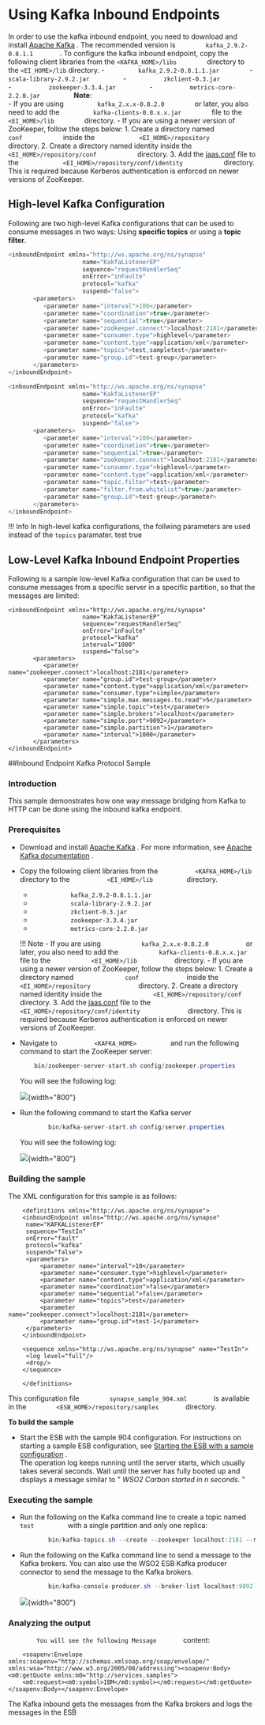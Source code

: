 # Using Kafka Inbound Endpoints

In order to use the kafka inbound endpoint, you need to download and install [Apache Kafka](http://kafka.apache.org/downloads.html) . The recommended version is `         kafka_2.9.2-0.8.1.1        ` .
      To configure the kafka inbound endpoint, copy the following client libraries from the `<KAFKA_HOME>/libs        ` directory to the `<EI_HOME>/lib` directory.
      -   `          kafka_2.9.2-0.8.1.1.jar         `
      -   `           scala-library-2.9.2.jar          `
      -   `           zkclient-0.3.jar          `
      -   `           zookeeper-3.3.4.jar          `
      -   `           metrics-core-2.2.0.jar          `
      **Note**:    
      -   If you are using `          kafka_2.x.x-0.8.2.0         ` or later, you also need to add the `          kafka-clients-0.8.x.x.jar         ` file to the `          <EI_HOME>/lib         ` directory.
        -   If you are using a newer version of ZooKeeper, follow the steps below:
            1.  Create a directory named `             conf            ` inside the `             <EI_HOME>/repository            ` directory.
            2.  Create a directory named identity inside the `             <EI_HOME>/repository/conf            ` directory.
            3.  Add the [jaas.conf](attachments/119130492/119130493.conf) file to the `             <EI_HOME>/repository/conf/identity            ` directory. This is required because Kerberos authentication is enforced on newer versions of ZooKeeper.
            
## High-level Kafka Configuration

Following are two high-level Kafka configurations that can be used to consume messages in two ways: Using **specific topics** or using a **topic filter**.

``` java tab='Using Specific Topics'
<inboundEndpoint xmlns="http://ws.apache.org/ns/synapse"
                     name="KakfaListenerEP"
                     sequence="requestHandlerSeq"
                     onError="inFaulte"
                     protocol="kafka"
                     suspend="false">
       <parameters>
          <parameter name="interval">100</parameter> 
          <parameter name="coordination">true</parameter>
          <parameter name="sequential">true</parameter>
          <parameter name="zookeeper.connect">localhost:2181</parameter>
          <parameter name="consumer.type">highlevel</parameter>
          <parameter name="content.type">application/xml</parameter>
          <parameter name="topics">test,sampletest</parameter>
          <parameter name="group.id">test-group</parameter>
       </parameters>
</inboundEndpoint>
```

``` java tab='Using a Topic Filter'
<inboundEndpoint xmlns="http://ws.apache.org/ns/synapse"
                     name="KakfaListenerEP"
                     sequence="requestHandlerSeq"
                     onError="inFaulte"
                     protocol="kafka"
                     suspend="false">
       <parameters>
          <parameter name="interval">100</parameter> 
          <parameter name="coordination">true</parameter>
          <parameter name="sequential">true</parameter>
          <parameter name="zookeeper.connect">localhost:2181</parameter>
          <parameter name="consumer.type">highlevel</parameter>
          <parameter name="content.type">application/xml</parameter>
          <parameter name="topic.filter">test</parameter>
          <parameter name="filter.from.whitelist">true</parameter>
          <parameter name="group.id">test-group</parameter>      
       </parameters>
</inboundEndpoint>
```

!!! Info
    In high-level kafka configurations, the follwing parameters are used instead of the `topics` paramater.
    <parameter name="topic.filter">test</parameter>
    <parameter name="filter.from.whitelist">true</parameter>


## Low-Level Kafka Inbound Endpoint Properties

Following is a sample low-level Kafka configuration that can be used to consume messages from a specific server in a specific partition, so that the messages are limited:

```
<inboundEndpoint xmlns="http://ws.apache.org/ns/synapse"
                     name="KakfaListenerEP"
                     sequence="requestHandlerSeq"
                     onError="inFaulte"
                     protocol="kafka"
                     interval="1000"
                     suspend="false">
       <parameters>     
          <parameter name="zookeeper.connect">localhost:2181</parameter>
          <parameter name="group.id">test-group</parameter>  
          <parameter name="content.type">application/xml</parameter>
          <parameter name="consumer.type">simple</parameter>
          <parameter name="simple.max.messages.to.read">5</parameter>
          <parameter name="simple.topic">test</parameter>
          <parameter name="simple.brokers">localhost</parameter>
          <parameter name="simple.port">9092</parameter>
          <parameter name="simple.partition">1</parameter>
          <parameter name="interval">1000</parameter>
       </parameters>
</inboundEndpoint>
```

##Inbound Endpoint Kafka Protocol Sample

### Introduction

This sample demonstrates how one way message bridging from Kafka to HTTP
can be done using the inbound kafka endpoint.

### Prerequisites

-   Download and install [Apache
    Kafka](http://kafka.apache.org/downloads.html) . For more
    information, see [Apache Kafka
    documentation](http://kafka.apache.org/documentation.html) .
-   Copy the following client libraries from the
    `           <KAFKA_HOME>/lib          ` directory to the
    `           <EI_HOME>/lib          ` directory.

    -   `            kafka_2.9.2-0.8.1.1.jar           `
    -   `            scala-library-2.9.2.jar           `
    -   `            zkclient-0.3.jar           `
    -   `            zookeeper-3.3.4.jar           `
    -   `            metrics-core-2.2.0.jar           `

    !!! Note
        -   If you are using `            kafka_2.x.x-0.8.2.0           ` or
            later, you also need to add the
            `            kafka-clients-0.8.x.x.jar           ` file to the
            `            <EI_HOME>/lib           ` directory.
        -   If you are using a newer version of ZooKeeper, follow the steps
            below:
            1.  Create a directory named `               conf              `
                inside the
                `               <EI_HOME>/repository              `
                directory.
            2.  Create a directory named identity inside the
                `               <EI_HOME>/repository/conf              `
                directory.
            3.  Add the
                [jaas.conf](https://docs.wso2.com/download/attachments/119130492/jaas.conf?version=1&modificationDate=1558091429000&api=v2)
                file to the
                `               <EI_HOME>/repository/conf/identity              `
                directory. This is required because Kerberos authentication
                is enforced on newer versions of ZooKeeper.
    

-   Navigate to `           <KAFKA_HOME>          ` and run the
    following command to start the ZooKeeper server:

    ``` java
        bin/zookeeper-server-start.sh config/zookeeper.properties
    ```

    You will see the following log:

    ![](attachments/119129714/119129715.png){width="800"}

-   Run the following command to start the Kafka server

    ``` java
            bin/kafka-server-start.sh config/server.properties
    ```

    You will see the following log:

    ![](attachments/119129714/119129718.png){width="800"}

### Building the sample

The XML configuration for this sample is as follows:

```
    <definitions xmlns="http://ws.apache.org/ns/synapse">
    <inboundEndpoint xmlns="http://ws.apache.org/ns/synapse"
     name="KAFKAListenerEP"
     sequence="TestIn"
     onError="fault"
     protocol="kafka"
     suspend="false">
     <parameters>
         <parameter name="interval">10</parameter>
         <parameter name="consumer.type">highlevel</parameter>
         <parameter name="content.type">application/xml</parameter>
         <parameter name="coordination">false</parameter>
         <parameter name="sequential">false</parameter>
         <parameter name="topics">test</parameter>
         <parameter name="zookeeper.connect">localhost:2181</parameter>
         <parameter name="group.id">test-1</parameter>
     </parameters>
    </inboundEndpoint>
     
    <sequence xmlns="http://ws.apache.org/ns/synapse" name="TestIn">
     <log level="full"/>
     <drop/>
    </sequence>
     
    </definitions>
```

This configuration file `         synapse_sample_904.xml        ` is
available in the `         <ESB_HOME>/repository/samples        `
directory.

**To build the sample**

-   Start the ESB with the sample 904 configuration. For instructions on
    starting a sample ESB configuration, see [Starting the ESB with a
    sample
    configuration](https://docs.wso2.com/display/EI650/Setting+Up+the+ESB+Samples#SettingUptheESBSamples-Startingasample)
    .  
    The operation log keeps running until the server starts, which
    usually takes several seconds. Wait until the server has fully
    booted up and displays a message similar to " *WSO2 Carbon started
    in n seconds.* "

### Executing the sample

-   Run the following on the Kafka command line to create a topic named
    `           test          ` with a single partition and only one
    replica:

    ``` java
            bin/kafka-topics.sh --create --zookeeper localhost:2181 --replication-factor 1 --partitions 1 --topic test
    ```

-   Run the following on the Kafka command line to send a message to the
    Kafka brokers. You can also use the WSO2 ESB Kafka producer
    connector to send the message to the Kafka brokers.

    ``` java
            bin/kafka-console-producer.sh --broker-list localhost:9092 --topic test
    ```

    ![](attachments/119129714/119129717.png){width="800"}

### Analyzing the output

  
`         You will see the following Message        ` content:

```
    <soapenv:Envelope xmlns:soapenv="http://schemas.xmlsoap.org/soap/envelope/" xmlns:wsa="http://www.w3.org/2005/08/addressing"><soapenv:Body><m0:getQuote xmlns:m0="http://services.samples">
    <m0:request><m0:symbol>IBM</m0:symbol></m0:request></m0:getQuote></soapenv:Body></soapenv:Envelope>
```

The Kafka inbound gets the messages from the Kafka brokers and logs the
messages in the ESB
